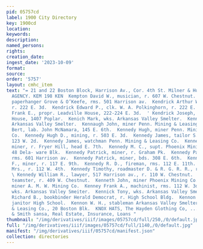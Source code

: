 ```yaml
---
pid: 05757cd
label: 1900 City Directory
key: 1900cd
location: 
keywords: 
description: 
named_persons: 
rights: 
creation_date: 
ingest_date: '2023-10-09'
format: 
source: 
order: '5757'
layout: cmhc_item
text: "= 21 and 22 Boston Block, Harrison Av., Cor. 4th St. Milner & Hur PIONEER INSURANCE
  AGENCY. KEM 198 KEN  Kempton David W., musician, r. 607 W. Chestnut.  Kendall James,
  paperhanger Grove & O’Keefe, rms. 501 Harrison av.  Kendrick Arthur W., mining,
  r. 222 E. 3d.  Kendrick Edward P., clk. W. A. Polkinghorn, r. 222 E. 3d.  Kendrick
  Frank E., propr. Leadville House, 222-224 E. 3d.  ' Kendrick Joseph, propr. Chicago
  House, 1407 Poplar.  Kenich Mark, wks. Arkansas Valley Smelter.  Kennan Ben, wks.
  Arkansas Valley Smelter.  Kennaugh John, miner Penn. Mining & Leasing Co.  Kennedy
  Bert, lab. John McNamara, 145 E. 6th.  Kennedy Hugh, miner Penn. Mining & Leasing
  Co.  Kennedy Hugh D., mining, r. 503 E. 3d.  Kennedy James, tailor S. Hecht, rms.
  123 W. 2d.  Kennedy James, watchman Penn. Mining & Leasing Co.  Kennedy John P.,
  miner, r. Fryer Hill, head E. 7th.  Kennedy M. C., supt. Phoenix Mining Co., rms.
  48 Dela- ware Blk.  Kennedy Patrick, miner, r. Graham Pk.  Kennedy Patrick, miner,
  rms. 601 Harrison av.  Kennedy Patrick, miner, bds. 308 E. 6th.  Kennedy Patrick
  F., miner, r. 117 E. 9th.  Kennedy R. D., fireman, rms. 112 E. 11th.  Kennedy Sophia
  Mrs., r. 112 W. 4th.  Kennedy Timothy, roadmaster D. & R. G. R. R., r. 143 E. 9th.
  \ Kennedy William R., lawyer, 517 Harrison av., r. 110 W. Chestnut.  Kennelly Martin,
  teamster, r. 409 W. Chestnut.  Kenneth John, miner Phoenix Mining Co.  Kenney Frank,
  miner A. M. W. Mining Co.  Kenney Frank A., machinist, rms. 112 W. 3d.  Kenney Neil,
  wks. Arkansas Valley Smeiter.  Kennick Tony, wks. Arkansas Valley Smelter.  Kennon
  Richard B., bookbinder Herald Democrat, r. High School Bldg.  Kennon William T.,
  janitor High School.  Kennon W. H., stableman Arkansas Valley Smelter.  Keno Mining
  & Leasing Co., 20 Boston Blk.  KNOX HATS, The Hayden Glothing Co, ...2°5,...  Powell
  & Smith sansa, Real Estate, Insurance, Loans "
thumbnail: "/img/derivatives/iiif/images/05757cd/full/250,/0/default.jpg"
full: "/img/derivatives/iiif/images/05757cd/full/1140,/0/default.jpg"
manifest: "/img/derivatives/iiif/05757cd/manifest.json"
collection: directories
---
```

